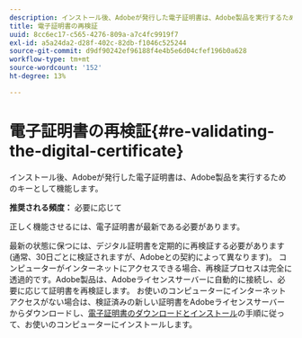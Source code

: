 ```yaml
---
description: インストール後、Adobeが発行した電子証明書は、Adobe製品を実行するためのキーとして機能します。
title: 電子証明書の再検証
uuid: 8cc6ec17-c565-4276-809a-a7c4fc9919f7
exl-id: a5a24da2-d28f-402c-82db-f1046c525244
source-git-commit: d9df90242ef96188f4e4b5e6d04cfef196b0a628
workflow-type: tm+mt
source-wordcount: '152'
ht-degree: 13%

---
```


# 電子証明書の再検証{#re-validating-the-digital-certificate}

インストール後、Adobeが発行した電子証明書は、Adobe製品を実行するためのキーとして機能します。

**推奨される頻度：** 必要に応じて

正しく機能させるには、電子証明書が最新である必要があります。

最新の状態に保つには、デジタル証明書を定期的に再検証する必要があります(通常、30日ごとに検証されますが、Adobeとの契約によって異なります)。 コンピューターがインターネットにアクセスできる場合、再検証プロセスは完全に透過的です。Adobe製品は、Adobeライセンスサーバーに自動的に接続し、必要に応じて証明書を再検証します。 お使いのコンピューターにインターネットアクセスがない場合は、検証済みの新しい証明書をAdobeライセンスサーバーからダウンロードし、[電子証明書のダウンロードとインストール](../../../home/c-inst-svr/c-install-ins-svr/t-install-proc-inst-svr-dpu/c-dnld-dgtl-cert/c-dnld-dgtl-cert.md#concept-4f79c240492f4e52b6375b4b3bbefa17)の手順に従って、お使いのコンピューターにインストールします。
